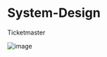 # System-Design
Ticketmaster

![image](https://github.com/user-attachments/assets/41b5bd9a-de7c-43cb-aa83-193cc9deff25)
